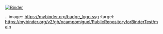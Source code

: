 [![Binder](https://mybinder.org/badge_logo.svg)](https://mybinder.org/v2/gh/ocampomiguel/PublicRepositoryforBinderTest/main)

.. image:: https://mybinder.org/badge_logo.svg
 :target: https://mybinder.org/v2/gh/ocampomiguel/PublicRepositoryforBinderTest/main
